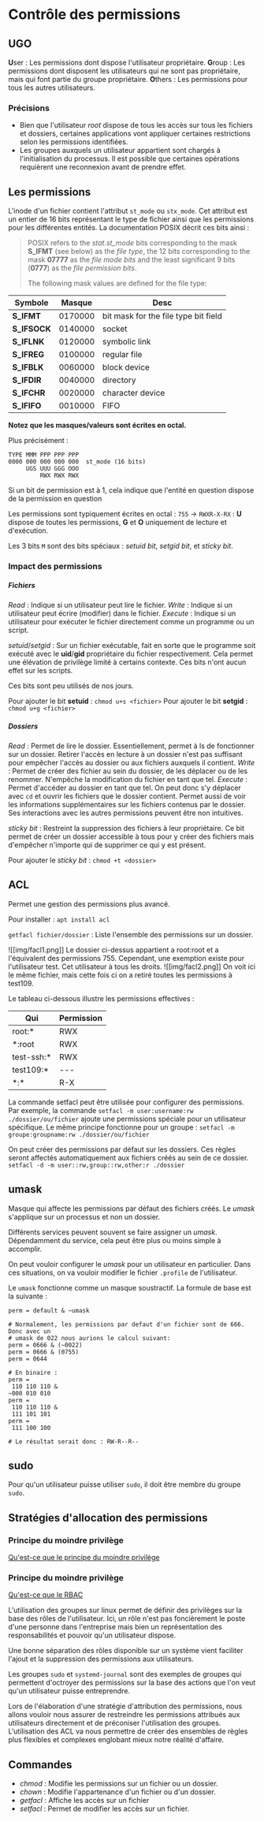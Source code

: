 # Contrôle des permissions
## UGO
**U**ser : Les permissions dont dispose l'utilisateur propriétaire. 
**G**roup : Les permissions dont disposent les utilisateurs qui ne sont pas propriétaire, mais qui font partie du groupe propriétaire.
**O**thers : Les permissions pour tous les autres utilisateurs.

### Précisions
- Bien que l'utilisateur *root* dispose de tous les accès sur tous les fichiers et dossiers, certaines applications vont appliquer certaines restrictions selon les permissions identifiées.
- Les groupes auxquels un utilisateur appartient sont chargés à l'initialisation du processus. Il est possible que certaines opérations requièrent une reconnexion avant de prendre effet.

## Les permissions
L'inode d'un fichier contient l'attribut `st_mode` ou `stx_mode`. Cet attribut est un entier de 16 bits représentant le type de fichier ainsi que les permissions pour les différentes entités. La documentation POSIX décrit ces bits ainsi : 

> POSIX refers to the _stat.st_mode_ bits corresponding to the mask **S_IFMT** (see below) as the _file type_, the 12 bits corresponding to the mask **07777** as the _file mode bits_ and the least significant 9 bits (**0777**) as the _file permission bits_. 
> 
> The following mask values are defined for the file type:

| Symbole      | Masque  | Desc                                 |
| ------------ | ------- | ------------------------------------ |
| **S_IFMT**   | 0170000 | bit mask for the file type bit field |
| **S_IFSOCK** | 0140000 | socket                               |
| **S_IFLNK**  | 0120000 | symbolic link                        |
| **S_IFREG**  | 0100000 | regular file                         |
| **S_IFBLK**  | 0060000 | block device                         |
| **S_IFDIR**  | 0040000 | directory                            |
| **S_IFCHR**  | 0020000 | character device                     |
| **S_IFIFO**  | 0010000 | FIFO                                 |
**Notez que les masques/valeurs sont écrites en octal.**

Plus précisément : 
```
TYPE MMM PPP PPP PPP
0000 000 000 000 000  st_mode (16 bits)
     UGS UUU GGG OOO
         RWX RWX RWX
``` 

Si un bit de permission est à 1, cela indique que l'entité en question dispose de la permission en question

Les permissions sont typiquement écrites en octal : 
`755` -> `RWXR-X-RX` : **U** dispose de toutes les permissions, **G** et **O** uniquement de lecture et d'exécution.

Les 3 bits `M` sont des bits spéciaux : *setuid bit*, *setgid bit*, et *sticky bit*.
### Impact des permissions
##### Fichiers
*Read* : Indique si un utilisateur peut lire le fichier.
*Write* : Indique si un utilisateur peut écrire (modifier) dans le fichier.
*Execute* : Indique si un utilisateur pour exécuter le fichier directement comme un programme ou un script.

*setuid*/*setgid* : Sur un fichier exécutable, fait en sorte que le programme soit exécuté avec le **uid**/**gid** propriétaire du fichier respectivement. Cela permet une élévation de privilège limité à certains contexte. Ces bits n'ont aucun effet sur les scripts. 

Ces bits sont peu utilisés de nos jours.

Pour ajouter le bit **setuid** : `chmod u+s <fichier>`
Pour ajouter le bit **setgid** : `chmod u+g <fichier>`
##### Dossiers
*Read* : Permet de lire le dossier. Essentiellement, permet à ls de fonctionner sur un dossier. Retirer l'accès en lecture à un dossier n'est pas suffisant pour empêcher l'accès au dossier ou aux fichiers auxquels il contient.
*Write* : Permet de créer des fichier au sein du dossier, de les déplacer ou de les renommer. N'empêche la modification du fichier en tant que tel.
*Execute* : Permet d'accéder au dossier en tant que tel. On peut donc s'y déplacer avec `cd` et ouvrir les fichiers que le dossier contient. Permet aussi de voir les informations supplémentaires sur les fichiers contenus par le dossier. Ses interactions avec les autres permissions peuvent être non intuitives.  

*sticky bit* : Restreint la suppression des fichiers à leur propriétaire. Ce bit permet de créer un dossier accessible à tous pour y créer des fichiers mais d'empêcher n'importe qui de supprimer ce qui y est présent.

Pour ajouter le *sticky bit* : `chmod +t <dossier>`

## ACL
Permet une gestion des permissions plus avancé.

Pour installer : `apt install acl`

`getfacl fichier/dossier` : Liste l'ensemble des permissions sur un dossier.

![[img/facl1.png]]
Le dossier ci-dessus appartient a root:root et a l'équivalent des permissions 755. Cependant, une exemption existe pour l'utilisateur test. Cet utilisateur à tous les droits.
![[img/facl2.png]]
On voit ici le même fichier, mais cette fois ci on a retiré toutes les permissions à test109. 

Le tableau ci-dessous illustre les permissions effectives :

| Qui         | Permission |
| ----------- | ---------- |
| root:\*     | RWX        |
| \*:root     | RWX        |
| test-ssh:\* | RWX        |
| test109:\*  | ---        |
| \*:\*       | R-X        |
La commande setfacl peut être utilisée pour configurer des permissions. Par exemple, la commande `setfacl -m user:username:rw ./dossier/ou/fichier` ajoute une permissions spéciale pour un utilisateur spécifique. Le même principe fonctionne pour un groupe : `setfacl -m groupe:groupname:rw ./dossier/ou/fichier`

On peut créer des permissions par défaut sur les dossiers. Ces règles seront affectés automatiquement aux fichiers créés au sein de ce dossier. `setfacl -d -m user::rw,group::rw,other:r ./dossier`

## umask
Masque qui affecte les permissions par défaut des fichiers créés. Le *umask* s'applique sur un processus et non un dossier. 

Différents services peuvent souvent se faire assigner un *umask*. Dépendamment du service, cela peut être plus ou moins simple à accomplir. 

On peut vouloir configurer le *umask* pour un utilisateur en particulier. Dans ces situations, on va vouloir modifier le fichier `.profile` de l'utilisateur.

Le `umask` fonctionne comme un masque soustractif. La formule de base est la suivante : 
```
perm = default & ~umask

# Normalement, les permissions par defaut d'un fichier sont de 666. Donc avec un 
# umask de 022 nous aurions le calcul suivant: 
perm = 0666 & (~0022)
perm = 0666 & (0755)
perm = 0644

# En binaire : 
perm = 
 110 110 110 & 
~000 010 010
perm = 
 110 110 110 &  
 111 101 101
perm = 
 111 100 100

# Le résultat serait donc : RW-R--R--
``` 

## sudo
Pour qu'un utilisateur puisse utiliser `sudo`, il doit être membre du groupe `sudo`.

## Stratégies d'allocation des permissions
### Principe du moindre privilège
[Qu'est-ce que le principe du moindre privilège](https://www.cyberark.com/fr/what-is/least-privilege/)

### Principe du moindre privilège
[Qu'est-ce que le RBAC](https://www.entrust.com/fr/resources/learn/what-is-role-based-access-control)

L'utilisation des groupes sur linux permet de définir des privilèges sur la base des rôles de l'utilisateur. Ici, un rôle n'est pas foncièrement le poste d'une personne dans l'entreprise mais bien un représentation des responsabilités et pouvoir qu'un utilisateur dispose.

Une bonne séparation des rôles disponible sur un système vient faciliter l'ajout et la suppression des permissions aux utilisateurs.

Les groupes `sudo` et `systemd-journal` sont des exemples de groupes qui permettent d'octroyer des permissions sur la base des actions que l'on veut qu'un utilisateur puisse entreprendre.

Lors de l'élaboration d'une stratégie d'attribution des permissions, nous allons vouloir nous assurer de restreindre les permissions attribués aux utilisateurs directement et de préconiser l'utilisation des groupes. L'utilisation des ACL va nous permettre de créer des ensembles de règles plus flexibles et complexes englobant mieux notre réalité d'affaire.
## Commandes
- *chmod* : Modifie les permissions sur un fichier ou un dossier.
- *chown* : Modifie l'appartenance d'un fichier ou d'un dossier.
- *getfacl* : Affiche les accès sur un fichier
- *setfacl* : Permet de modifier les accès sur un fichier.